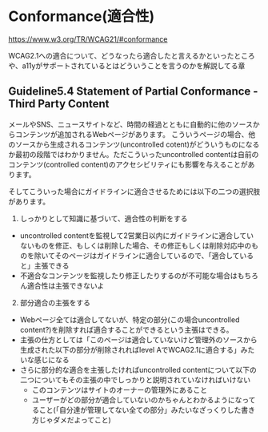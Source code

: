 # Conformance(適合性)
https://www.w3.org/TR/WCAG21/#conformance

WCAG2.1への適合について、どうなったら適合したと言えるかといったところや、a11yがサポートされているとはどういうことを言うのかを解説してる章

## Guideline5.4 Statement of Partial Conformance - Third Party Content
メールやSNS、ニュースサイトなど、時間の経過とともに自動的に他のソースからコンテンツが追加されるWebページがあります。
こういうページの場合、他のソースから生成されるコンテンツ(uncontrolled cotent)がどういうものになるか最初の段階ではわかりません。ただこういったuncontrolled contentは自前のコンテンツ(controlled content)のアクセシビリティにも影響を与えることがあります。

そしてこういった場合にガイドラインに適合させるためには以下の二つの選択肢があります。

1. しっかりとして知識に基づいて、適合性の判断をする
  - uncontrolled contentを監視して2営業日以内にガイドラインに適合していないものを修正、もしくは削除した場合、その修正もしくは削除対応中のものを除いてそのページはガイドラインに適合しているので、「適合していると」主張できる
  - 不適合なコンテンツを監視したり修正したりするのが不可能な場合はもちろん適合性は主張できないよ
2. 部分適合の主張をする
  - Webページ全ては適合してないが、特定の部分(この場合uncontrolled content?)を削除すれば適合することができるという主張はできる。
  - 主張の仕方としては「このページは適合していないけど管理外のソースから生成された以下の部分が削除されればlevel AでWCAG2.1に適合する」みたいな感じになる
  - さらに部分的な適合を主張したければuncontrolled contentについて以下の二つについてもその主張の中でしっかりと説明されていなければいけない
    - このコンテンツはサイトのオーナーの管理外にあること
    - ユーザーがどの部分が適合していないのかちゃんとわかるようになってること(「自分達が管理してない全ての部分」みたいなざっくりした書き方じゃダメだよってこと)
